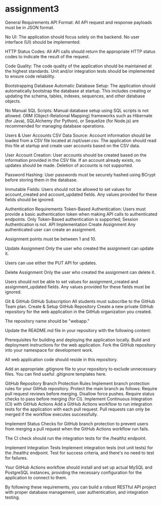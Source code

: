 # assignment3


General Requirements
API Format: All API request and response payloads must be in JSON format.

No UI: The application should focus solely on the backend. No user interface (UI) should be implemented.

HTTP Status Codes: All API calls should return the appropriate HTTP status codes to indicate the result of the request.

Code Quality: The code quality of the application should be maintained at the highest standards. Unit and/or integration tests should be implemented to ensure code reliability.

Bootstrapping Database
Automatic Database Setup: The application should automatically bootstrap the database at startup. This includes creating or updating the schema, tables, indexes, sequences, and other database objects.

No Manual SQL Scripts: Manual database setup using SQL scripts is not allowed. ORM (Object-Relational Mapping) frameworks such as Hibernate (for Java), SQLAlchemy (for Python), or Sequelize (for Node.js) are recommended for managing database operations.

Users & User Accounts
CSV Data Source: Account information should be loaded from a CSV file located at /opt/user.csv. The application should read this file at startup and create user accounts based on the CSV data.

User Account Creation: User accounts should be created based on the information provided in the CSV file. If an account already exists, no updates should be made. Deletion of accounts is not supported.

Password Hashing: User passwords must be securely hashed using BCrypt before storing them in the database.

Immutable Fields: Users should not be allowed to set values for account_created and account_updated fields. Any values provided for these fields should be ignored.

Authentication Requirements
Token-Based Authentication: Users must provide a basic authentication token when making API calls to authenticated endpoints. Only Token-Based authentication is supported; Session Authentication is not.
API Implementation
Create Assignment
Any authenticated user can create an assignment.

Assignment points must be between 1 and 10.

Update Assignment
Only the user who created the assignment can update it.

Users can use either the PUT API for updates.

Delete Assignment
Only the user who created the assignment can delete it.

Users should not be able to set values for assignment_created and assignment_updated fields. Any values provided for these fields must be ignored.

Git & GitHub
GitHub Subscription
All students must subscribe to the GitHub Team plan.
Create & Setup GitHub Repository
Create a new private GitHub repository for the web application in the GitHub organization you created.

The repository name should be "webapp."

Update the README.md file in your repository with the following content:

Prerequisites for building and deploying the application locally.
Build and deployment instructions for the web application.
Fork the GitHub repository into your namespace for development work.

All web application code should reside in this repository.

Add an appropriate .gitignore file to your repository to exclude unnecessary files. You can find useful .gitignore templates here.

GitHub Repository Branch Protection Rules
Implement branch protection rules for your GitHub repository. Protect the main branch as follows:
Require pull request reviews before merging.
Disallow force pushes.
Require status checks to pass before merging (for CI).
Implement Continuous Integration (CI) with GitHub Actions
Add a GitHub Actions workflow to run integration tests for the application with each pull request. Pull requests can only be merged if the workflow executes successfully.

Implement Status Checks for GitHub branch protection to prevent users from merging a pull request when the GitHub Actions workflow run fails.

The CI check should run the integration tests for the /healthz endpoint.

Implement Integration Tests
Implement integration tests (not unit tests) for the /healthz endpoint. Test for success criteria, and there's no need to test for failures.

Your GitHub Actions workflow should install and set up actual MySQL and PostgreSQL instances, providing the necessary configuration for the application to connect to them.

By following these requirements, you can build a robust RESTful API project with proper database management, user authentication, and integration testing.




